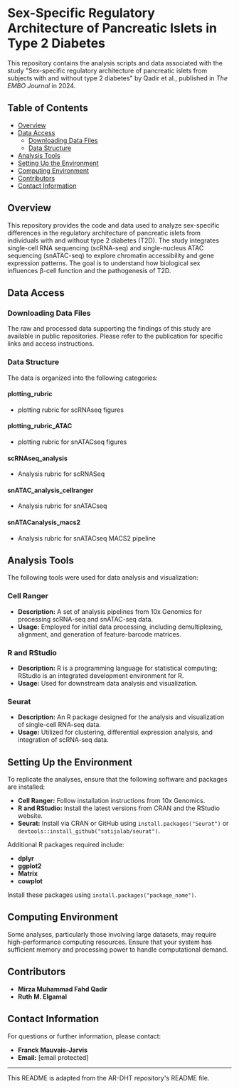 
# Sex-Specific Regulatory Architecture of Pancreatic Islets in Type 2 Diabetes

This repository contains the analysis scripts and data associated with the study "Sex-specific regulatory architecture of pancreatic islets from subjects with and without type 2 diabetes" by Qadir et al., published in *The EMBO Journal* in 2024.

## Table of Contents

- [Overview](#overview)
- [Data Access](#data-access)
  - [Downloading Data Files](#downloading-data-files)
  - [Data Structure](#data-structure)
- [Analysis Tools](#analysis-tools)
- [Setting Up the Environment](#setting-up-the-environment)
- [Computing Environment](#computing-environment)
- [Contributors](#contributors)
- [Contact Information](#contact-information)

## Overview

This repository provides the code and data used to analyze sex-specific differences in the regulatory architecture of pancreatic islets from individuals with and without type 2 diabetes (T2D). The study integrates single-cell RNA sequencing (scRNA-seq) and single-nucleus ATAC sequencing (snATAC-seq) to explore chromatin accessibility and gene expression patterns. The goal is to understand how biological sex influences β-cell function and the pathogenesis of T2D.

## Data Access

### Downloading Data Files

The raw and processed data supporting the findings of this study are available in public repositories. Please refer to the publication for specific links and access instructions.

### Data Structure

The data is organized into the following categories:

#### plotting_rubric

- plotting rubric for scRNAseq figures

#### plotting_rubric_ATAC

- plotting rubric for snATACseq figures

#### scRNAseq_analysis

- Analysis rubric for scRNASeq

#### snATAC_analysis_cellranger

- Analysis rubric for snATACseq

#### snATACanalysis_macs2

- Analysis rubric for snATACseq MACS2 pipeline
  
## Analysis Tools

The following tools were used for data analysis and visualization:

### Cell Ranger

- **Description:** A set of analysis pipelines from 10x Genomics for processing scRNA-seq and snATAC-seq data.
- **Usage:** Employed for initial data processing, including demultiplexing, alignment, and generation of feature-barcode matrices.

### R and RStudio

- **Description:** R is a programming language for statistical computing; RStudio is an integrated development environment for R.
- **Usage:** Used for downstream data analysis and visualization.

### Seurat

- **Description:** An R package designed for the analysis and visualization of single-cell RNA-seq data.
- **Usage:** Utilized for clustering, differential expression analysis, and integration of scRNA-seq data.

## Setting Up the Environment

To replicate the analyses, ensure that the following software and packages are installed:

- **Cell Ranger:** Follow installation instructions from 10x Genomics.
- **R and RStudio:** Install the latest versions from CRAN and the RStudio website.
- **Seurat:** Install via CRAN or GitHub using `install.packages("Seurat")` or `devtools::install_github("satijalab/seurat")`.

Additional R packages required include:

- **dplyr**
- **ggplot2**
- **Matrix**
- **cowplot**

Install these packages using `install.packages("package_name")`.

## Computing Environment

Some analyses, particularly those involving large datasets, may require high-performance computing resources. Ensure that your system has sufficient memory and processing power to handle computational demand.

## Contributors

- **Mirza Muhammad Fahd Qadir**
- **Ruth M. Elgamal**

## Contact Information

For questions or further information, please contact:

- **Franck Mauvais-Jarvis**
- **Email:** [email protected]

---

This README is adapted from the AR-DHT repository's README file.
